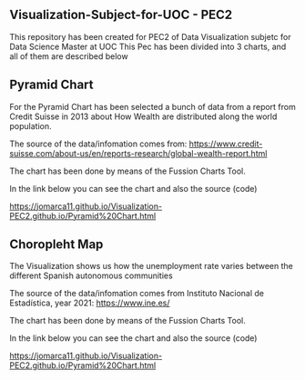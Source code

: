 ## Visualization-Subject-for-UOC - PEC2
This repository has been created for PEC2 of Data Visualization subjetc for Data Science Master at UOC
This Pec has been divided into 3 charts, and all of them are described below

## Pyramid Chart
For the Pyramid Chart has been selected a bunch of data from a report from Credit Suisse in 2013 about How Wealth are distributed along the world population.

The source of the data/infomation comes from: https://www.credit-suisse.com/about-us/en/reports-research/global-wealth-report.html

The chart has been done by means of the Fussion Charts Tool. 

In the link below you can see the chart and also the source (code)

https://jomarca11.github.io/Visualization-PEC2.github.io/Pyramid%20Chart.html


## Choropleht Map
The Visualization shows us how the unemployment rate varies between the different Spanish autonomous communities

The source of the data/infomation comes from Instituto Nacional de Estadística, year 2021: https://www.ine.es/

The chart has been done by means of the Fussion Charts Tool. 

In the link below you can see the chart and also the source (code)

https://jomarca11.github.io/Visualization-PEC2.github.io/Pyramid%20Chart.html
